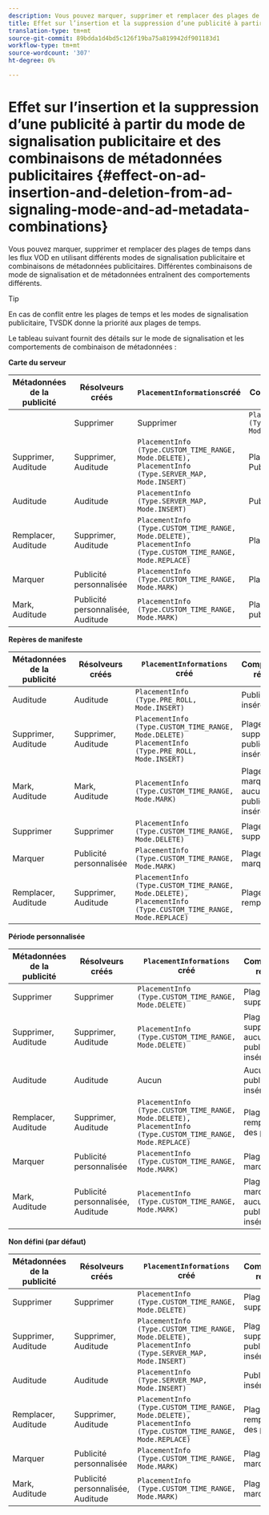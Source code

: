```yaml
---
description: Vous pouvez marquer, supprimer et remplacer des plages de temps dans les flux VOD en utilisant différents modes de signalisation publicitaire et combinaisons de métadonnées publicitaires. Différentes combinaisons de mode de signalisation et de métadonnées entraînent des comportements différents.
title: Effet sur l’insertion et la suppression d’une publicité à partir du mode de signalisation publicitaire et des combinaisons de métadonnées publicitaires
translation-type: tm+mt
source-git-commit: 89bdda1d4bd5c126f19ba75a819942df901183d1
workflow-type: tm+mt
source-wordcount: '307'
ht-degree: 0%

---
```



# Effet sur l’insertion et la suppression d’une publicité à partir du mode de signalisation publicitaire et des combinaisons de métadonnées publicitaires {#effect-on-ad-insertion-and-deletion-from-ad-signaling-mode-and-ad-metadata-combinations}

Vous pouvez marquer, supprimer et remplacer des plages de temps dans les flux VOD en utilisant différents modes de signalisation publicitaire et combinaisons de métadonnées publicitaires. Différentes combinaisons de mode de signalisation et de métadonnées entraînent des comportements différents.

>[!TIP]
>
>En cas de conflit entre les plages de temps et les modes de signalisation publicitaire, TVSDK donne la priorité aux plages de temps.

Le tableau suivant fournit des détails sur le mode de signalisation et les comportements de combinaison de métadonnées :

**Carte du serveur**

| **Métadonnées de la publicité** | **Résolveurs créés** | **`PlacementInformations`créé** | **Comportement résultant** |
|--- |--- |--- |--- |
|  | Supprimer | Supprimer | `PlacementInfo (Type.CUSTOM_TIME_RANGE, Mode.DELETE)` | Plages supprimées |
| Supprimer, Auditude | Supprimer, Auditude | `PlacementInfo (Type.CUSTOM_TIME_RANGE, Mode.DELETE),` <br>`PlacementInfo (Type.SERVER_MAP, Mode.INSERT)` | Plages supprimées, Publicités insérées |
| Auditude | Auditude | `PlacementInfo (Type.SERVER_MAP, Mode.INSERT)` | Publicités insérées |
| Remplacer, Auditude | Supprimer, Auditude | `PlacementInfo (Type.CUSTOM_TIME_RANGE, Mode.DELETE), PlacementInfo (Type.CUSTOM_TIME_RANGE, Mode.REPLACE)` | Plages remplacées |
| Marquer | Publicité personnalisée | `PlacementInfo (Type.CUSTOM_TIME_RANGE, Mode.MARK)` | Plages marquées |
| Mark, Auditude | Publicité personnalisée, Auditude | `PlacementInfo (Type.CUSTOM_TIME_RANGE, Mode.MARK)` | Plages marquées, aucune publicité insérée |

**Repères de manifeste**

| Métadonnées de la publicité | Résolveurs créés | `PlacementInformations` créé | Comportement résultant |
|--- |--- |--- |--- |
| Auditude | Auditude | `PlacementInfo (Type.PRE_ROLL, Mode.INSERT)` | Publicités insérées |
| Supprimer, Auditude | Supprimer, Auditude | `PlacementInfo (Type.CUSTOM_TIME_RANGE, Mode.DELETE)`<br>`PlacementInfo (Type.PRE_ROLL, Mode.INSERT)` | Plages supprimées, publicités insérées |
| Mark, Auditude | Mark, Auditude | `PlacementInfo (Type.CUSTOM_TIME_RANGE, Mode.MARK)` | Plages marquées, aucune publicité insérée |
| Supprimer | Supprimer | `PlacementInfo (Type.CUSTOM_TIME_RANGE, Mode.DELETE)` | Plages supprimées |
| Marquer | Publicité personnalisée | `PlacementInfo (Type.CUSTOM_TIME_RANGE, Mode.MARK)` | Plages marquées |
| Remplacer, Auditude | Supprimer, Auditude | `PlacementInfo (Type.CUSTOM_TIME_RANGE, Mode.DELETE), PlacementInfo (Type.CUSTOM_TIME_RANGE, Mode.REPLACE)` | Plages remplacées |

**Période personnalisée**

| Métadonnées de la publicité | Résolveurs créés | `PlacementInformations` créé | Comportement résultant |
|--- |--- |--- |--- |
| Supprimer | Supprimer | `PlacementInfo (Type.CUSTOM_TIME_RANGE, Mode.DELETE)` | Plages supprimées |
| Supprimer, Auditude | Supprimer, Auditude | `PlacementInfo (Type.CUSTOM_TIME_RANGE, Mode.DELETE)` | Plages supprimées, aucune publicité insérée |
| Auditude | Auditude | Aucun | Aucune publicité insérée |
| Remplacer, Auditude | Supprimer, Auditude | `PlacementInfo (Type.CUSTOM_TIME_RANGE, Mode.DELETE), PlacementInfo (Type.CUSTOM_TIME_RANGE, Mode.REPLACE)` | Plages remplacées par des publicités |
| Marquer | Publicité personnalisée | `PlacementInfo (Type.CUSTOM_TIME_RANGE, Mode.MARK)` | Plages marquées |
| Mark, Auditude | Publicité personnalisée, Auditude | `PlacementInfo (Type.CUSTOM_TIME_RANGE, Mode.MARK)` | Plages marquées, aucune publicité insérée |

**Non défini (par défaut)**

| Métadonnées de la publicité | Résolveurs créés | `PlacementInformations` créé | Comportement résultant |
|--- |--- |--- |--- |
| Supprimer | Supprimer | `PlacementInfo (Type.CUSTOM_TIME_RANGE, Mode.DELETE)` | Plages supprimées |
| Supprimer, Auditude | Supprimer, Auditude | `PlacementInfo (Type.CUSTOM_TIME_RANGE, Mode.DELETE), PlacementInfo (Type.SERVER_MAP, Mode.INSERT)` | Plages supprimées, publicités insérées |
| Auditude | Auditude | `PlacementInfo (Type.SERVER_MAP, Mode.INSERT)` | Publicités insérées |
| Remplacer, Auditude | Supprimer, Auditude | `PlacementInfo (Type.CUSTOM_TIME_RANGE, Mode.DELETE), PlacementInfo (Type.CUSTOM_TIME_RANGE, Mode.REPLACE)` | Plages remplacées par des publicités |
| Marquer | Publicité personnalisée | `PlacementInfo (Type.CUSTOM_TIME_RANGE, Mode.MARK)` | Plages marquées |
| Mark, Auditude | Publicité personnalisée, Auditude | `PlacementInfo (Type.CUSTOM_TIME_RANGE, Mode.MARK)` | Plages marquées |